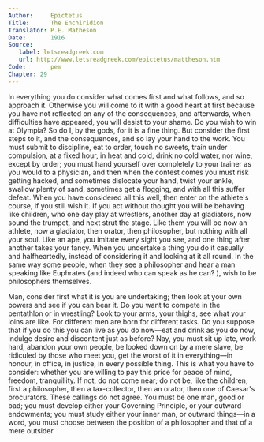 ```yaml
---
Author:     Epictetus  
Title:      The Enchiridion  
Translator: P.E. Matheson
Date:       1916  
Source:
   label: letsreadgreek.com
   url: http://www.letsreadgreek.com/epictetus/mattheson.htm
Code:       pem  
Chapter: 29
---
```


In everything you do consider what comes first and what follows, and so
approach it. Otherwise you will come to it with a good heart at first because
you have not reflected on any of the consequences, and afterwards, when
difficulties have appeared, you will desist to your shame. Do you wish to win
at Olympia? So do I, by the gods, for it is a fine thing. But consider the
first steps to it, and the consequences, and so lay your hand to the work. You
must submit to discipline, eat to order, touch no sweets, train under
compulsion, at a fixed hour, in heat and cold, drink no cold water, nor wine,
except by order; you must hand yourself over completely to your trainer as you
would to a physician, and then when the contest comes you must risk getting
hacked, and sometimes dislocate your hand, twist your ankle, swallow plenty of
sand, sometimes get a flogging, and with all this suffer defeat. When you have
considered all this well, then enter on the athlete's course, if you still wish
it. If you act without thought you will be behaving like children, who one day
play at wrestlers, another day at gladiators, now sound the trumpet, and next
strut the stage. Like them you will be now an athlete, now a gladiator, then
orator, then philosopher, but nothing with all your soul. Like an ape, you
imitate every sight you see, and one thing after another takes your fancy. When
you undertake a thing you do it casually and halfheartedly, instead of
considering it and looking at it all round. In the same way some people, when
they see a philosopher and hear a man speaking like Euphrates (and indeed who
can speak as he can? ), wish to be philosophers themselves.

Man, consider first what it is you are undertaking; then look at your own
powers and see if you can bear it. Do you want to compete in the pentathlon or
in wrestling? Look to your arms, your thighs, see what your loins are like. For
different men are born for different tasks. Do you suppose that if you do this
you can live as you do now—eat and drink as you do now, indulge desire and
discontent just as before? Nay, you must sit up late, work hard, abandon your
own people, be looked down on by a mere slave, be ridiculed by those who meet
you, get the worst of it in everything—in honour, in office, in justice, in
every possible thing. This is what you have to consider: whether you are
willing to pay this price for peace of mind, freedom, tranquillity. If not, do
not come near; do not be, like the children, first a philosopher, then a
tax-collector, then an orator, then one of Caesar's procurators. These callings
do not agree. You must be one man, good or bad; you must develop either your
Governing Principle, or your outward endowments; you must study either your
inner man, or outward things—in a word, you must choose between the position of
a philosopher and that of a mere outsider.


